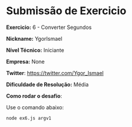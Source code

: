 # Submissão de Exercicio

**Exercicio:** 6 - Converter Segundos

**Nickname:** YgorIsmael

**Nível Técnico:** Iniciante

**Empresa:** None

**Twitter**: https://twitter.com/Ygor_Ismael

**Dificuldade de Resolução:** Média

**Como rodar o desafio**: 

Use o comando abaixo: 
```bash
node ex6.js argv1
```